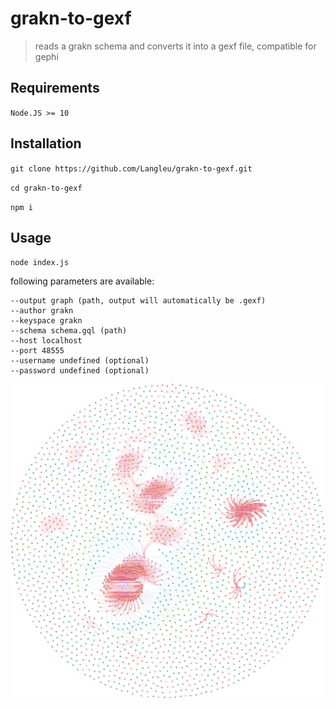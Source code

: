 # grakn-to-gexf
> reads a grakn schema and converts it into a gexf file, compatible for gephi

## Requirements
`Node.JS >= 10`

## Installation
`git clone https://github.com/Langleu/grakn-to-gexf.git`

`cd grakn-to-gexf`

`npm i`

## Usage
`node index.js`

following parameters are available:
```
--output graph (path, output will automatically be .gexf)
--author grakn
--keyspace grakn
--schema schema.gql (path)
--host localhost
--port 48555
--username undefined (optional)
--password undefined (optional)
```

![docker](docker.svg)
